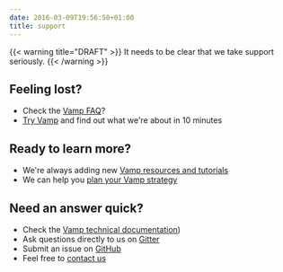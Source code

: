 ```yaml
---
date: 2016-03-09T19:56:50+01:00
title: support
---
```


{{< warning title="DRAFT" >}}
It needs to be clear that we take support seriously.
{{< /warning >}}

## Feeling lost?
* Check the [Vamp FAQ](/faq/)?
* [Try Vamp](/tryvamp/) and find out what we're about in 10 minutes

## Ready to learn more?
* We're always adding new [Vamp resources and tutorials](/resources/)
* We can help you [plan your Vamp strategy](/contact/)

## Need an answer quick?
* Check the [Vamp technical documentation](/resources/))
* Ask questions directly to us on [Gitter](https://gitter.im/magneticio/vamp)
* Submit an issue on  [GitHub](https://github.com/magneticio/vamp)
* Feel free to [contact us](/contact/)




